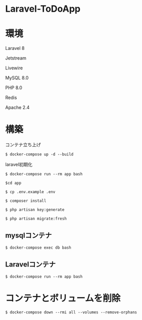 # Laravel-ToDoApp

# 環境

Laravel 8

Jetstream

Livewire

MySQL 8.0

PHP 8.0

Redis

Apache 2.4

# 構築

コンテナ立ち上げ

```
$ docker-compose up -d --build
```
laravel初期化
```
$ docker-compose run --rm app bash

$cd app

$ cp .env.example .env

$ composer install

$ php artisan key:generate

$ php artisan migrate:fresh
```



## mysqlコンテナ
```
$ docker-compose exec db bash
```

## Laravelコンテナ
```
$ docker-compose run --rm app bash
```

# コンテナとボリュームを削除
```
$ docker-compose down --rmi all --volumes --remove-orphans
```
